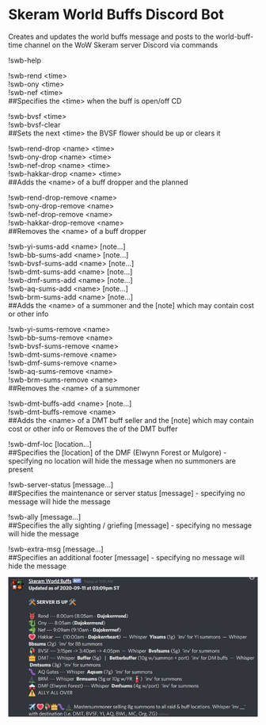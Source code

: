 # Skeram World Buffs Discord Bot

Creates and updates the world buffs message and posts to the world-buff-time channel on the WoW Skeram server Discord via commands


!swb-help 


!swb-rend &lt;time&gt;  
!swb-ony &lt;time&gt;  
!swb-nef &lt;time&gt;  
  ##Specifies the &lt;time&gt; when the buff is open/off CD


!swb-bvsf &lt;time&gt;  
!swb-bvsf-clear  
  ##Sets the next &lt;time&gt; the BVSF flower should be up or clears it


!swb-rend-drop &lt;name&gt; &lt;time&gt;  
!swb-ony-drop &lt;name&gt; &lt;time&gt;  
!swb-nef-drop &lt;name&gt; &lt;time&gt;  
!swb-hakkar-drop &lt;name&gt; &lt;time&gt;  
  ##Adds the &lt;name&gt; of a buff dropper and the planned <time>


!swb-rend-drop-remove &lt;name&gt;  
!swb-ony-drop-remove &lt;name&gt;  
!swb-nef-drop-remove &lt;name&gt;  
!swb-hakkar-drop-remove &lt;name&gt;  
  ##Removes the &lt;name&gt; of a buff dropper


!swb-yi-sums-add &lt;name&gt; [note...]  
!swb-bb-sums-add &lt;name&gt; [note...]  
!swb-bvsf-sums-add &lt;name&gt; [note...]  
!swb-dmt-sums-add &lt;name&gt; [note...]  
!swb-dmf-sums-add &lt;name&gt; [note...]  
!swb-aq-sums-add &lt;name&gt; [note...]  
!swb-brm-sums-add &lt;name&gt; [note...]  
  ##Adds the &lt;name&gt; of a summoner and the [note] which may contain cost or other info


!swb-yi-sums-remove &lt;name&gt;  
!swb-bb-sums-remove &lt;name&gt;  
!swb-bvsf-sums-remove &lt;name&gt;  
!swb-dmt-sums-remove &lt;name&gt;  
!swb-dmf-sums-remove &lt;name&gt;  
!swb-aq-sums-remove &lt;name&gt;  
!swb-brm-sums-remove &lt;name&gt;  
  ##Removes the &lt;name&gt; of a summoner


!swb-dmt-buffs-add &lt;name&gt; [note...]  
!swb-dmt-buffs-remove &lt;name&gt;  
  ##Adds the &lt;name&gt; of a DMT buff seller and the [note] which may contain cost or other info or Removes the <name> of the DMT buffer


!swb-dmf-loc [location...]  
  ##Specifies the [location] of the DMF (Elwynn Forest or Mulgore) - specifying no location will hide the message when no summoners are present


!swb-server-status [message...]  
  ##Specifies the maintenance or server status [message] - specifying no message will hide the message


!swb-ally [message...]  
  ##Specifies the ally sighting / griefing [message] - specifying no message will hide the message


!swb-extra-msg [message...]  
  ##Specifies an additional footer [message] - specifying no message will hide the message


![Sample Bot Updated Message](https://github.com/govagent26/skeram-world-buffs/blob/master/sample_message.JPG)
